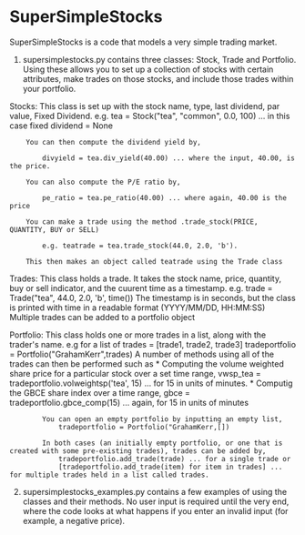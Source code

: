# SuperSimpleStocks

SuperSimpleStocks is a code that models a very simple trading market. 

1) supersimplestocks.py contains three classes: Stock, Trade and Portfolio. Using these allows you to set up a collection of stocks with certain attributes, make trades on those stocks, and include those trades within your portfolio.

Stocks: This class is set up with the stock name, type, last dividend, par value, Fixed Dividend.
            e.g. tea = Stock("tea", "common", 0.0, 100) 
... in this case fixed dividend = None

        You can then compute the dividend yield by,

            divyield = tea.div_yield(40.00) ... where the input, 40.00, is the price.

        You can also compute the P/E ratio by,

            pe_ratio = tea.pe_ratio(40.00) ... where again, 40.00 is the price

        You can make a trade using the method .trade_stock(PRICE, QUANTITY, BUY or SELL)

            e.g. teatrade = tea.trade_stock(44.0, 2.0, 'b').
 
        This then makes an object called teatrade using the Trade class

Trades: This class holds a trade. It takes the stock name, price, quantity, buy or sell indicator, and the cuurent time as a timestamp.
        e.g. trade = Trade("tea", 44.0, 2.0, 'b', time()) 
        The timestamp is in seconds, but the class is printed with time in a readable format (YYYY/MM/DD, HH:MM:SS)
        Multiple trades can be added to a portfolio object
        
Portfolio: This class holds one or more trades in a list, along with the trader's name.
           e.g for a list of trades = [trade1, trade2, trade3]
                tradeportfolio = Portfolio("GrahamKerr",trades)
           A number of methods using all of the trades can then be performed such as 
           * Computing the volume weighted share price for a particular stock over a set time range, 
                vwsp_tea = tradeportfolio.volweightsp('tea', 15) ... for 15 in units of minutes. 
           * Computig the GBCE share index over a time range,
                gbce = tradeportfolio.gbce_comp(15) ... again, for 15 in units of minutes
            
            You can open an empty portfolio by inputting an empty list,
                tradeportfolio = Portfolio("GrahamKerr,[])
                
            In both cases (an initially empty portfolio, or one that is created with some pre-existing trades), trades can be added by,
                tradeportfolio.add_trade(trade) ... for a single trade or
                [tradeportfolio.add_trade(item) for item in trades] ... for multiple trades held in a list called trades.
             

2) supersimplestocks_examples.py contains a few examples of using the classes and their methods. 
No user input is required until the very end, where the code looks at what happens if you enter an invalid input (for example, a negative price).
        

